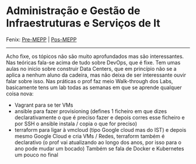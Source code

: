 # Administração e Gestão de Infraestruturas e Serviços de It

Fenix: [Pre-MEPP](https://fenix.tecnico.ulisboa.pt/cursos/meic-a/disciplina-curricular/283003985068104) | [Pos-MEPP](https://fenix.tecnico.ulisboa.pt/cursos/meic-a/disciplina-curricular/1971853845332822)

---
Acho fixe, os tópicos não são muito aprofundados mas são interessantes.
Nas teóricas fala-se acima de tudo sobre DevOps, que é fixe. Tem umas aulas no inicio sobre construir Data Centers, que em princípio não se a aplica a nenhum aluno da cadeira, mas não deixa de ser interessante ouvir falar sobre isso.
Nas práticas o prof faz meio Walk-through dos Labs, basicamente tens um lab todas as semanas em que se aprende qualquer coisa nova:
- Vagrant para se ter VMs
- ansible para fazer provisioning (defines 1 ficheiro em que dizes declarativamente o que é preciso fazer e depois corres esse ficheiro e por SSH o ansible instala / copia o que for preciso)
- terraform para ligar à vmcloud (tipo Google cloud mas do IST) e depois mesmo Google Cloud e cria VMs / Redes, terraform também é declarativo (o prof vai atualizando ao longo dos anos, por isso para o ano pode mudar um bocado)
Também se fala de Docker e Kubernetes um pouco no final
